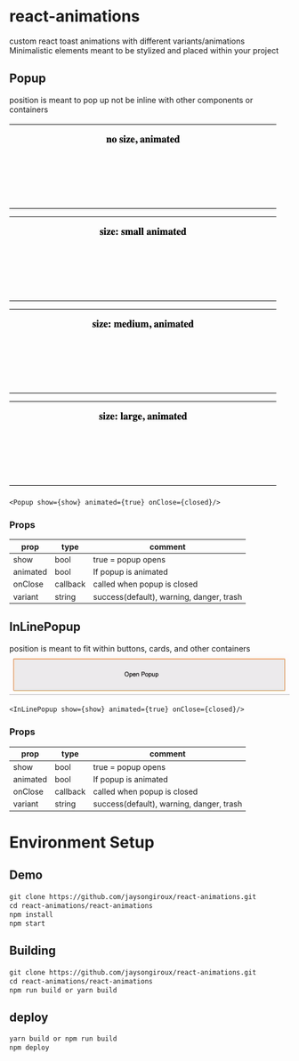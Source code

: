 # react-animations
custom react toast animations with different variants/animations
Minimalistic elements meant to be stylized and placed within your project


## Popup
position is meant to pop up not be inline with other components or containers

![popup animations](../npm_assets/popup.gif)

```
<Popup show={show} animated={true} onClose={closed}/>
```

### Props
|prop| type | comment|
|----|------|--------|
|show|bool| true = popup opens|
|animated|bool|If popup is animated|
|onClose|callback|called when popup is closed|
|variant|string | success(default), warning, danger, trash|

## InLinePopup
position is meant to fit within buttons, cards, and other containers
![popup animations](../npm_assets/inlinepopup.gif)

```
<InLinePopup show={show} animated={true} onClose={closed}/>
```
### Props
|prop| type | comment|
|----|------|--------|
|show|bool| true = popup opens|
|animated|bool|If popup is animated|
|onClose|callback|called when popup is closed|
|variant|string | success(default), warning, danger, trash|

# Environment Setup
## Demo
```
git clone https://github.com/jaysongiroux/react-animations.git
cd react-animations/react-animations
npm install
npm start
```
## Building
```
git clone https://github.com/jaysongiroux/react-animations.git
cd react-animations/react-animations
npm run build or yarn build
```
## deploy
```
yarn build or npm run build
npm deploy
```